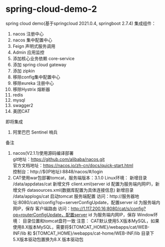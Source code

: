 # spring-cloud-demo-2
spring cloud demo(基于springcloud 2021.0.4, springboot 2.7.4)
集成组件：
1. nacos 注册中心
2. nacos 集中配置中心
3. Feign 声明式服务调用
4. Admin 应用监控
5. 添加核心业务依赖 core-service
6. 添加 spring cloud gateway
7. 添加 zipkin
8. 移除config集中配置中心
9. 移除eureka 注册中心
10. 移除Hystrix 熔断器
11. redis
12. mysql
13. swagger2
14. 美团CAT

即将集成
1. 阿里巴巴 Sentinel 哨兵

备注
1. nacos(V2.1.1)使用源码编译部署 <br>
  git地址：https://github.com/alibaba/nacos.git <br>
  官方文档地址：https://nacos.io/zh-cn/docs/quick-start.html <br>
  控制台：http://${IP地址}:8848/nacos/#/login
2. CAT使用war包部署tomcat，服务端版本：3.1.0
  Linux环境：
    新增目录 /data/appdatas/cat  新增文件 client.xml(server id 配置为服务端内网IP)，新增文件 datasources.xml(数据库配置为具体连接信息)
    新增目录 /data/applogs/cat
    启动tomcat
    服务端配置 访问：http://服务器地址:8080/cat/s/config?op=serverConfigUpdate，配置server id 为服务端内网IP，保存
    客户端路由 访问：http://1.117.200.16:8080/cat/s/config?op=routerConfigUpdate，配置server id 为服务端内网IP，保存
  Window环境：
    目录位置和tomcat盘符一致
  注意：
    CAT默认使用5.X版本MySQL，如果使用8.X版本MySQL，需要将${TOMCAT_HOME}/webapps/cat/WEB-INF/lib 和 ${TOMCAT_HOME}/webapps/cat-home/WEB-INF/lib 目录下5.X版本驱动包置换为8.X     版本驱动包
    

